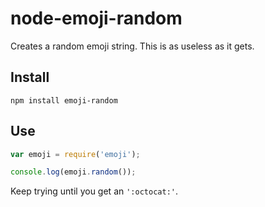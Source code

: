 node-emoji-random
=================

Creates a random emoji string. This is as useless as it gets.

## Install

```shell
npm install emoji-random
```

## Use

```js
var emoji = require('emoji');

console.log(emoji.random());
```

Keep trying until you get an `':octocat:'`.